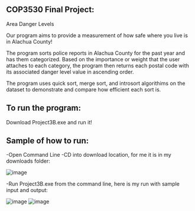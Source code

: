 COP3530 Final Project: 
---------------------------
Area Danger Levels

Our program aims to provide a measurement of how safe where you live is in Alachua County!

The program sorts police reports in Alachua County for the past year and has them categorized. Based on the importance or weight that the user attaches to each category, the program then returns each postal code with its associated danger level value in ascending order.

The program uses quick sort, merge sort, and introsort algorithims on the dataset to demonstrate and compare how efficient each sort is.


To run the program:
---------------------------
Download Project3B.exe and run it!

Sample of how to run:
---------------------------
-Open Command Line
-CD into download location, for me it is in my downloads folder:

![image](https://user-images.githubusercontent.com/44207973/235014179-1dff8a3b-71e7-402b-b26d-7100e236eb63.png)

-Run Project3B.exe from the command line, here is my run with sample input and output:

![image](https://user-images.githubusercontent.com/44207973/235014243-fadcd3ef-8cf8-4d93-8351-0ae5a8804f9a.png)
![image](https://user-images.githubusercontent.com/44207973/235014263-76fd3c10-71c4-4d7f-9c08-b5034cd9c3d6.png)
